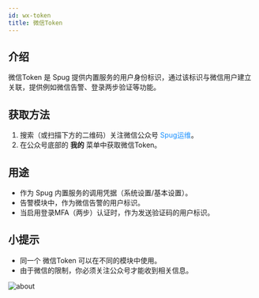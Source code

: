 ```yaml
---
id: wx-token
title: 微信Token
---
```


## 介绍

微信Token 是 Spug 提供内置服务的用户身份标识，通过该标识与微信用户建立关联，提供例如微信告警、登录两步验证等功能。

## 获取方法
1. 搜索（或扫描下方的二维码）关注微信公众号 <font color="#1890ff">Spug运维</font>。
2. 在公众号底部的 **我的** 菜单中获取微信Token。

## 用途
- 作为 Spug 内置服务的调用凭据（系统设置/基本设置）。
- 告警模块中，作为微信告警的用户标识。
- 当启用登录MFA（两步）认证时，作为发送验证码的用户标识。

## 小提示
- 同一个 微信Token 可以在不同的模块中使用。
- 由于微信的限制，你必须关注公众号才能收到相关信息。

![about](/images/spug-weixin.jpeg)